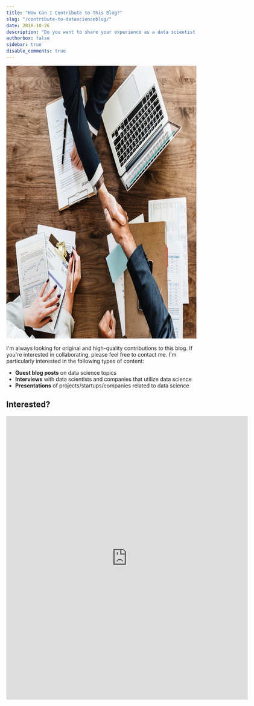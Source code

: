 ```yaml
---
title: "How Can I Contribute to This Blog?"
slug: "/contribute-to-datascienceblog/"
date: 2018-10-26
description: "Do you want to share your experience as a data scientist or talk about a project that you are excited about? Start contributing now!"
authorbox: false
sidebar: true
disable_comments: true
---
```

<img src="/img/agreement-business-businessman-872957.jpg" alt = "Contribute" width = "1000" height = "722"/>

I'm always looking for original and high-quality contributions to this blog. If you're interested in collaborating, please feel free to contact me. I'm particularly interested in the following types of content:

* **Guest blog posts** on data science topics
* **Interviews** with data scientists and companies that utilize data science
* **Presentations** of projects/startups/companies related to data science

## Interested? 

<iframe src="https://docs.google.com/forms/d/e/1FAIpQLSfIvUFE7Yz3Qlu6DPCtYq9Xi6_oJtU-e4aih243818Fi-5x5w/viewform?embedded=true" width="640" height="751" frameborder="0" marginheight="0" marginwidth="0">Loading...</iframe>

